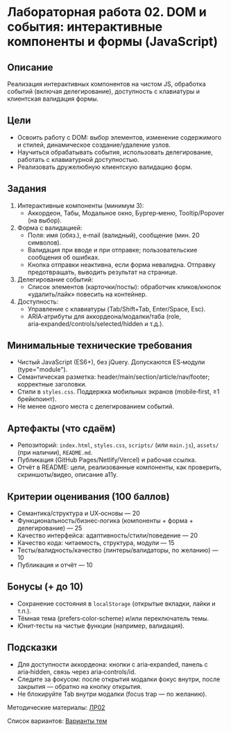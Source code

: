 # Лабораторная работа 02. DOM и события: интерактивные компоненты и формы (JavaScript)

## Описание

Реализация интерактивных компонентов на чистом JS, обработка событий (включая делегирование), доступность с клавиатуры и клиентская валидация формы.

## Цели

* Освоить работу с DOM: выбор элементов, изменение содержимого и стилей, динамическое создание/удаление узлов.
* Научиться обрабатывать события, использовать делегирование, работать с клавиатурной доступностью.
* Реализовать дружелюбную клиентскую валидацию форм.

## Задания

1. Интерактивные компоненты (минимум 3):
    - Аккордеон, Табы, Модальное окно, Бургер‑меню, Tooltip/Popover (на выбор).
2. Форма с валидацией:
    - Поля: имя (обяз.), e‑mail (валидный), сообщение (мин. 20 символов).
    - Валидация при вводе и при отправке; пользовательские сообщения об ошибках.
    - Кнопка отправки неактивна, если форма невалидна. Отправку предотвращать, выводить результат на странице.
3. Делегирование событий:
    - Список элементов (карточки/посты): обработчик кликов/кнопок «удалить/лайк» повесить на контейнер.
4. Доступность:
    - Управление с клавиатуры (Tab/Shift+Tab, Enter/Space, Esc).
    - ARIA‑атрибуты для аккордеона/модалки/таба (role, aria‑expanded/controls/selected/hidden и т.д.).

## Минимальные технические требования

* Чистый JavaScript (ES6+), без jQuery. Допускаются ES‑модули (type="module").
* Семантическая разметка: header/main/section/article/nav/footer; корректные заголовки.
* Стили в `styles.css`. Поддержка мобильных экранов (mobile‑first, ≥1 брейкпоинт).
* Не менее одного места с делегированием событий.

## Артефакты (что сдаём)

* Репозиторий: `index.html`,  `styles.css`,  `scripts/` (или `main.js`),  `assets/` (при наличии),  `README.md`.
* Публикация (GitHub Pages/Netlify/Vercel) и рабочая ссылка.
* Отчёт в README: цели, реализованные компоненты, как проверить, скриншоты/видео, описание a11y.

## Критерии оценивания (100 баллов)

* Семантика/структура и UX‑основы — 20
* Функциональность/бизнес‑логика (компоненты + форма + делегирование) — 25
* Качество интерфейса: адаптивность/стили/поведение — 20
* Качество кода: читаемость, структура, модули — 15
* Тесты/валидность/качество (линтеры/валидаторы, по желанию) — 10
* Публикация и отчёт — 10

## Бонусы (+ до 10)

* Сохранение состояния в `localStorage` (открытые вкладки, лайки и т.п.).
* Тёмная тема (prefers‑color‑scheme) и/или переключатель темы.
* Юнит‑тесты на чистые функции (например, валидация).

## Подсказки

* Для доступности аккордеона: кнопки с aria‑expanded, панель с aria‑hidden, связь через aria‑controls/id.
* Следите за фокусом: после открытия модалки фокус внутри, после закрытия — обратно на кнопку открытия.
* Не блокируйте Tab внутри модалки (focus trap — по желанию).

Методические материалы: [ЛР02](./Лабораторная_работа_02_Методические_материалы.md)

Список вариантов: [Варианты тем](./Варианты.md)
